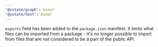 ```yaml
---
'@xstate/graph': minor
'@xstate/test': minor
---
```


`exports` field has been added to the `package.json` manifest. It limits what files can be imported from a package - it's no longer possible to import from files that are not considered to be a part of the public API.
